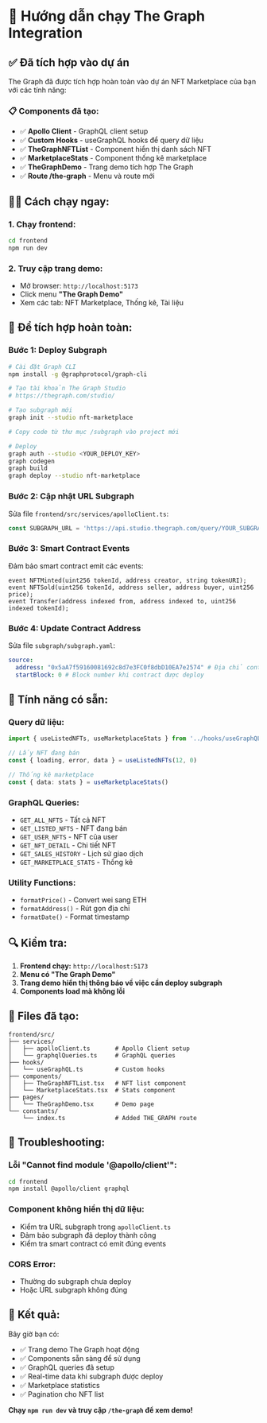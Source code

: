 # 🚀 Hướng dẫn chạy The Graph Integration

## ✅ Đã tích hợp vào dự án

The Graph đã được tích hợp hoàn toàn vào dự án NFT Marketplace của bạn với các tính năng:

### 📋 Components đã tạo:
- ✅ **Apollo Client** - GraphQL client setup
- ✅ **Custom Hooks** - useGraphQL hooks để query dữ liệu
- ✅ **TheGraphNFTList** - Component hiển thị danh sách NFT
- ✅ **MarketplaceStats** - Component thống kê marketplace
- ✅ **TheGraphDemo** - Trang demo tích hợp The Graph
- ✅ **Route /the-graph** - Menu và route mới

## 🏃‍♂️ Cách chạy ngay:

### 1. Chạy frontend:
```bash
cd frontend
npm run dev
```

### 2. Truy cập trang demo:
- Mở browser: `http://localhost:5173`
- Click menu **"The Graph Demo"**
- Xem các tab: NFT Marketplace, Thống kê, Tài liệu

## 🔧 Để tích hợp hoàn toàn:

### Bước 1: Deploy Subgraph
```bash
# Cài đặt Graph CLI
npm install -g @graphprotocol/graph-cli

# Tạo tài khoản The Graph Studio
# https://thegraph.com/studio/

# Tạo subgraph mới
graph init --studio nft-marketplace

# Copy code từ thư mục /subgraph vào project mới

# Deploy
graph auth --studio <YOUR_DEPLOY_KEY>
graph codegen
graph build
graph deploy --studio nft-marketplace
```

### Bước 2: Cập nhật URL Subgraph
Sửa file `frontend/src/services/apolloClient.ts`:
```typescript
const SUBGRAPH_URL = 'https://api.studio.thegraph.com/query/YOUR_SUBGRAPH_ID/nft-marketplace/v1.0.0'
```

### Bước 3: Smart Contract Events
Đảm bảo smart contract emit các events:
```solidity
event NFTMinted(uint256 tokenId, address creator, string tokenURI);
event NFTSold(uint256 tokenId, address seller, address buyer, uint256 price);
event Transfer(address indexed from, address indexed to, uint256 indexed tokenId);
```

### Bước 4: Update Contract Address
Sửa file `subgraph/subgraph.yaml`:
```yaml
source:
  address: "0x5aA7f59160081692c8d7e3FC0f8dbD10EA7e2574" # Địa chỉ contract của bạn
  startBlock: 0 # Block number khi contract được deploy
```

## 🎯 Tính năng có sẵn:

### Query dữ liệu:
```typescript
import { useListedNFTs, useMarketplaceStats } from '../hooks/useGraphQL'

// Lấy NFT đang bán
const { loading, error, data } = useListedNFTs(12, 0)

// Thống kê marketplace
const { data: stats } = useMarketplaceStats()
```

### GraphQL Queries:
- `GET_ALL_NFTS` - Tất cả NFT
- `GET_LISTED_NFTS` - NFT đang bán
- `GET_USER_NFTS` - NFT của user
- `GET_NFT_DETAIL` - Chi tiết NFT
- `GET_SALES_HISTORY` - Lịch sử giao dịch
- `GET_MARKETPLACE_STATS` - Thống kê

### Utility Functions:
- `formatPrice()` - Convert wei sang ETH
- `formatAddress()` - Rút gọn địa chỉ
- `formatDate()` - Format timestamp

## 🔍 Kiểm tra:

1. **Frontend chạy:** `http://localhost:5173`
2. **Menu có "The Graph Demo"**
3. **Trang demo hiển thị thông báo về việc cần deploy subgraph**
4. **Components load mà không lỗi**

## 📁 Files đã tạo:

```
frontend/src/
├── services/
│   ├── apolloClient.ts       # Apollo Client setup
│   └── graphqlQueries.ts     # GraphQL queries
├── hooks/
│   └── useGraphQL.ts         # Custom hooks
├── components/
│   ├── TheGraphNFTList.tsx   # NFT list component
│   └── MarketplaceStats.tsx  # Stats component
├── pages/
│   └── TheGraphDemo.tsx      # Demo page
└── constants/
    └── index.ts              # Added THE_GRAPH route
```

## 🐛 Troubleshooting:

### Lỗi "Cannot find module '@apollo/client'":
```bash
cd frontend
npm install @apollo/client graphql
```

### Component không hiển thị dữ liệu:
- Kiểm tra URL subgraph trong `apolloClient.ts`
- Đảm bảo subgraph đã deploy thành công
- Kiểm tra smart contract có emit đúng events

### CORS Error:
- Thường do subgraph chưa deploy
- Hoặc URL subgraph không đúng

## 🎉 Kết quả:

Bây giờ bạn có:
- ✅ Trang demo The Graph hoạt động
- ✅ Components sẵn sàng để sử dụng
- ✅ GraphQL queries đã setup
- ✅ Real-time data khi subgraph được deploy
- ✅ Marketplace statistics
- ✅ Pagination cho NFT list

**Chạy `npm run dev` và truy cập `/the-graph` để xem demo!** 